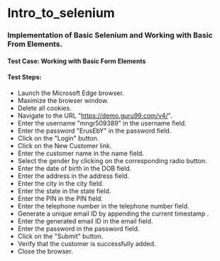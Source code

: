 # Intro_to_selenium
### Implementation of Basic Selenium and Working with Basic From Elements.
#### Test Case: Working with Basic Form Elements

#### Test Steps:

* Launch the Microsoft Edge browser.
* Maximize the browser window.
* Delete all cookies.
* Navigate to the URL "https://demo.guru99.com/v4/".
* Enter the username "mngr509389" in the username field.
* Enter the password "ErusEbY" in the password field.
* Click on the "Login" button.
* Click on the New Customer link.
* Enter the customer name  in the name field.
* Select the gender by clicking on the corresponding radio button.
* Enter the date of birth in the DOB field.
* Enter the address in the address field.
* Enter the city  in the city field.
* Enter the state  in the state field.
* Enter the PIN in the PIN field.
* Enter the telephone number in the telephone number field.
* Generate a unique email ID by appending the current timestamp .
* Enter the generated email ID in the email field.
* Enter the password  in the password field.
* Click on the "Submit" button.
* Verify that the customer is successfully added.
* Close the browser.








